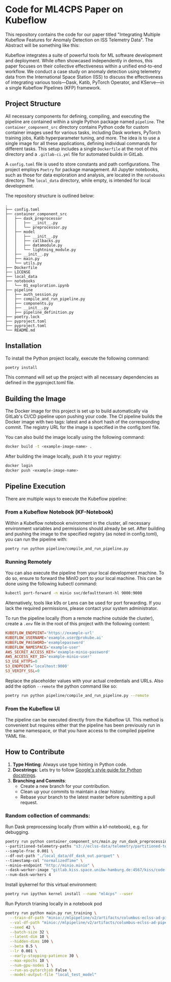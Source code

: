 # Code for ML4CPS Paper on Kubeflow

This repository contains the code for our paper titled "Integrating Multiple Kubeflow Features for Anomaly Detection on ISS Telemetry Data".
The Abstract will be something like this:

Kubeflow integrates a suite of powerful tools for ML software development and deployment.
While often showcased independently in demos, this paper focuses on their collective effectiveness within a unified end-to-end workflow.
We conduct a case study on anomaly detection using telemetry data from the International Space Station (ISS) to discuss the effectiveness of integrating various tools—Dask, Katib, PyTorch Operator, and KServe—in a single Kubeflow Pipelines (KFP) framework.

## Project Structure

All necessary components for defining, compiling, and executing the pipeline are contained within a single Python package named `pipeline`.
The `container_component_src` directory contains Python code for custom container images used for various tasks, including Dask workers, PyTorch training jobs, Katib hyperparameter tuning, and more.
The idea is to use a single image for all these applications, defining individual commands for different tasks.
This setup includes a single `Dockerfile` at the root of this directory and a `.gitlab-ci.yml` file for automated builds in GitLab.

A `config.toml` file is used to store constants and path configurations.
The project employs `Poetry` for package management.
All Jupyter notebooks, such as those for data exploration and analysis, are located in the `notebooks` directory.
The `local_data` directory, while empty, is intended for local development.

The repository structure is outlined below:

```text
.
├── config.toml
├── container_component_src
│   ├── dask_preprocessor
│   │   ├── __init__.py
│   │   └── preprocessor.py
│   ├── model
│   │   ├── __init__.py
│   │   ├── callbacks.py
│   │   ├── datamodule.py
│   │   └── lightning_module.py
│   ├── __init__.py
│   ├── main.py
│   └── utils.py
├── Dockerfile
├── LICENSE
├── local_data
├── notebooks
│   └── 01_exploration.ipynb
├── pipeline
│   ├── auth_session.py
│   ├── compile_and_run_pipeline.py
│   ├── components.py
│   ├── __init__.py
│   ├── pipeline_definition.py
├── poetry.lock
├── pyproject.toml
├── pyproject.toml
└── README.md
```

## Installation

To install the Python project locally, execute the following command:

```sh
poetry install
```

This command will set up the project with all necessary dependencies as defined in the pyproject.toml file.

## Building the Image

The Docker image for this project is set up to build automatically via GitLab's CI/CD pipeline upon pushing your code.
The CI pipeline builds the Docker image with two tags: latest and a short hash of the corresponding commit.
The registry URL for the image is specified in the config.toml file.

You can also build the image locally using the following command:

```sh
docker build -t <example-image-name> .
```

After building the image locally, push it to your registry:

```sh
docker login
docker push <example-image-name>
```

## Pipeline Execution

There are multiple ways to execute the Kubeflow pipeline:

### From a Kubeflow Notebook (KF-Notebook)

Within a Kubeflow notebook environment in the cluster, all necessary environment variables and permissions should already be set. After building and pushing the image to the specified registry (as noted in config.toml), you can run the pipeline with:

```sh
poetry run python pipeline/compile_and_run_pipeline.py
```

### Running Remotely

You can also execute the pipeline from your local development machine.
To do so, ensure to forward the MinIO port to your local machine.
This can be done using the following kubectl command:

```sh
kubectl port-forward -n minio svc/defaulttenant-hl 9000:9000
```

Alternatively, tools like k9s or Lens can be used for port forwarding.
If you lack the required permissions, please contact your system administrator.

To run the pipeline locally (from a remote machine outside the cluster), create a `.env` file in the root of this project with the following content:

```toml
KUBEFLOW_ENDPOINT='https://example-url'
KUBEFLOW_USERNAME='example.user@prokube.ai'
KUBEFLOW_PASSWORD='examplepassword'
KUBEFLOW_NAMESPACE='example-user'
AWS_SECRET_ACCESS_KEY='example-minio-password'
AWS_ACCESS_KEY_ID='example-minio-user'
S3_USE_HTTPS=0
S3_ENDPOINT='localhost:9000'
S3_VERIFY_SSL=0
```

Replace the placeholder values with your actual credentials and URLs.
Also add the option `--remote` the python command like so:

```bash
poetry run python pipeline/compile_and_run_pipeline.py --remote
```

### From the Kubeflow UI

The pipeline can be executed directly from the Kubeflow UI.
This method is convenient but requires either that the pipeline has been previously run in the same namespace, or that you have access to the compiled pipeline YAML file.

## How to Contribute

1. **Type Hinting**: Always use type hinting in Python code.
2. **Docstrings**: Lets try to follow [Google's style guide for Python docstrings](https://google.github.io/styleguide/pyguide.html).
3. **Branching and Commits**:
   - Create a new branch for your contribution.
   - Clean up your commits to maintain a clear history.
   - Rebase your branch to the latest master before submitting a pull request.

### Random collection of commands:

Run Dask preprocessing locally (from within a kf-notebook), e.g. for debugging.

```bash
poetry run python container_component_src/main.py run_dask_preprocessing \
--partitioned-telemetry-paths "s3://eclss-data/telemetry/partitioned-telemetry/*/*" \
--sample-frac 0.001 \
--df-out-path "./local_data/df_dask_out.parquet" \
--timestamp-col "normalizedTime" \
--minio-endpoint "http://minio.minio" \
--dask-worker-image "gitlab.kiss.space.unibw-hamburg.de:4567/kiss/code-ml4cps-paper/columbus-ad:commit-c2f04ede" \
--num-dask-workers 4
```

Install ipykernel for this virtual environment:

```sh
poetry run ipython kernel install --name "ml4cps" --user
```

Run Pytorch trianing locally in a notebook pod
```sh
poetry run python main.py run_training \
  --train-df-path "minio://mlpipeline/v2/artifacts/columbus-eclss-ad-pipeline/af29dcf9-e43e-4e95-951a-83120beb60dc/scale-dataframes/train_df_scaled" \
  --val-df-path "minio://mlpipeline/v2/artifacts/columbus-eclss-ad-pipeline/af29dcf9-e43e-4e95-951a-83120beb60dc/scale-dataframes/val_df_scaled" \
  --seed 42 \
  --batch-size 32 \
  --latent-dim 10 \
  --hidden-dims 100 \
  --beta 0.5 \
  --lr 0.001 \
  --early-stopping-patience 30 \
  --max-epochs 10 \
  --num-gpu-nodes 1 \
  --run-as-pytorchjob False \
  --model-output-file "local_test_model"

```
